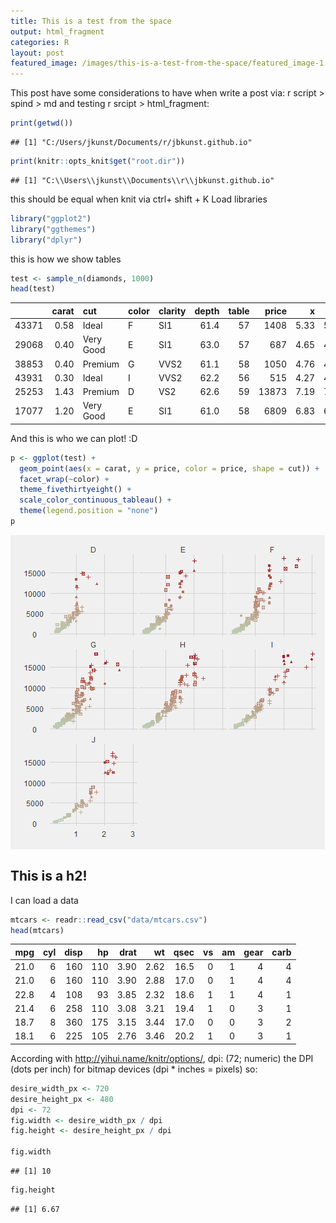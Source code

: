 ```yaml
---
title: This is a test from the space
output: html_fragment
categories: R
layout: post
featured_image: /images/this-is-a-test-from-the-space/featured_image-1.png
---
```




This post have some considerations to have when write a post via: 
r script > spind > md and testing r srcipt > html_fragment:


```r
print(getwd())
```

```
## [1] "C:/Users/jkunst/Documents/r/jbkunst.github.io"
```

```r
print(knitr::opts_knit$get("root.dir"))
```

```
## [1] "C:\\Users\\jkunst\\Documents\\r\\jbkunst.github.io"
```

this should be equal when knit via ctrl+ shift + K
Load libraries


```r
library("ggplot2")
library("ggthemes")
library("dplyr")
```

this is how we show tables


```r
test <- sample_n(diamonds, 1000)
head(test)
```



|      | carat|cut       |color |clarity | depth| table| price|    x|    y|    z|
|:-----|-----:|:---------|:-----|:-------|-----:|-----:|-----:|----:|----:|----:|
|43371 |  0.58|Ideal     |F     |SI1     |  61.4|    57|  1408| 5.33| 5.38| 3.29|
|29068 |  0.40|Very Good |E     |SI1     |  63.0|    57|   687| 4.65| 4.68| 2.94|
|38853 |  0.40|Premium   |G     |VVS2    |  61.1|    58|  1050| 4.76| 4.74| 2.90|
|43931 |  0.30|Ideal     |I     |VVS2    |  62.2|    56|   515| 4.27| 4.31| 2.67|
|25253 |  1.43|Premium   |D     |VS2     |  62.6|    59| 13873| 7.19| 7.21| 4.51|
|17077 |  1.20|Very Good |E     |SI1     |  61.0|    58|  6809| 6.83| 6.88| 4.18|

And this is who we can plot! :D


```r
p <- ggplot(test) +
  geom_point(aes(x = carat, y = price, color = price, shape = cut)) +
  facet_wrap(~color) + 
  theme_fivethirtyeight() + 
  scale_color_continuous_tableau() + 
  theme(legend.position = "none")
p
```

<img src="/images/this-is-a-test-from-the-space/ploting-1.png" title="plot of chunk ploting" alt="plot of chunk ploting" style="display: block; margin: auto;" />

## This is a h2! 

I can load a data



```r
mtcars <- readr::read_csv("data/mtcars.csv")
head(mtcars)
```



|  mpg| cyl| disp|  hp| drat|   wt| qsec| vs| am| gear| carb|
|----:|---:|----:|---:|----:|----:|----:|--:|--:|----:|----:|
| 21.0|   6|  160| 110| 3.90| 2.62| 16.5|  0|  1|    4|    4|
| 21.0|   6|  160| 110| 3.90| 2.88| 17.0|  0|  1|    4|    4|
| 22.8|   4|  108|  93| 3.85| 2.32| 18.6|  1|  1|    4|    1|
| 21.4|   6|  258| 110| 3.08| 3.21| 19.4|  1|  0|    3|    1|
| 18.7|   8|  360| 175| 3.15| 3.44| 17.0|  0|  0|    3|    2|
| 18.1|   6|  225| 105| 2.76| 3.46| 20.2|  1|  0|    3|    1|

According with http://yihui.name/knitr/options/, dpi: (72; numeric) the
DPI (dots per inch) for bitmap devices (dpi * inches = pixels) so:



```r
desire_width_px <- 720
desire_height_px <- 480
dpi <- 72
fig.width <- desire_width_px / dpi
fig.height <- desire_height_px / dpi

fig.width
```

```
## [1] 10
```

```r
fig.height
```

```
## [1] 6.67
```


